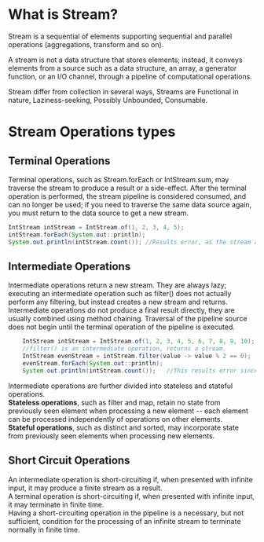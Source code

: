 # What is Stream? 
Stream is a sequential of elements supporting sequential and parallel operations (aggregations, transform and so on). 

A stream is not a data structure that stores elements; instead, it conveys elements from a source such as a data structure, an array, a generator function, or an I/O channel, through a pipeline of computational operations.   

Stream differ from collection in several ways, Streams are Functional in nature, Laziness-seeking, Possibly Unbounded, Consumable.

# Stream Operations types 
## Terminal Operations  
Terminal operations, such as Stream.forEach or IntStream.sum, may traverse the stream to produce a result or a side-effect. 
After the terminal operation is performed, the stream pipeline is considered consumed, and can no longer be used; 
if you need to traverse the same data source again, you must return to the data source to get a new stream.

```java
IntStream intStream = IntStream.of(1, 2, 3, 4, 5);
intStream.forEach(System.out::println);
System.out.println(intStream.count()); //Results error, as the stream already been consumed through forEach().
```

## Intermediate Operations  
Intermediate operations return a new stream. They are always lazy; executing an intermediate operation such as filter() does not actually perform any filtering, 
but instead creates a new stream and returns. Intermediate operations do not produce a final result directly, they are usually combined using method chaining.
Traversal of the pipeline source does not begin until the terminal operation of the pipeline is executed.

```java
    IntStream intStream = IntStream.of(1, 2, 3, 4, 5, 6, 7, 8, 9, 10);
    //filter() is an intermediate operation, returns a stream.
    IntStream evenStream = intStream.filter(value -> value % 2 == 0);
    evenStream.forEach(System.out::println);
    System.out.println(intStream.count());   //This results error since stream has already been operated upon or closed.
```

Intermediate operations are further divided into stateless and stateful operations.   
**Stateless operations**, such as filter and map, retain no state from previously seen element when processing a new element -- each element can be processed independently of operations on other elements.   
**Stateful operations**, such as distinct and sorted, may incorporate state from previously seen elements when processing new elements. 

## Short Circuit Operations  
An intermediate operation is short-circuiting if, when presented with infinite input, it may produce a finite stream as a result.  
A terminal operation is short-circuiting if, when presented with infinite input, it may terminate in finite time.   
Having a short-circuiting operation in the pipeline is a necessary, but not sufficient, condition for the processing of an infinite stream to terminate normally in finite time.  

